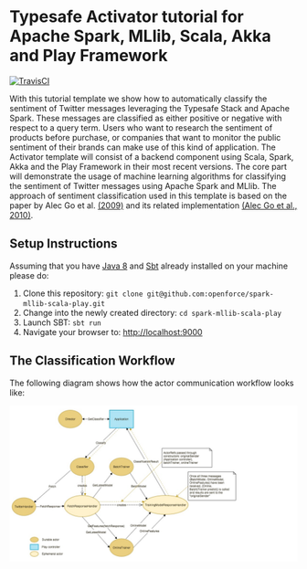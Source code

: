 # Typesafe Activator tutorial for Apache Spark, MLlib, Scala, Akka and Play Framework

[![TravisCI](https://travis-ci.org/openforce/spark-mllib-scala-play.svg?branch=develop)](https://travis-ci.org/openforce/spark-mllib-scala-play/)

With this tutorial template we show how to automatically classify the sentiment of Twitter messages leveraging the Typesafe Stack and Apache Spark. These messages are classified as either positive or negative with respect to a query term. Users who want to research the sentiment of products before purchase, or companies that want to monitor the public sentiment of their brands can make use of this kind of application. The Activator template will consist of a backend component using Scala, Spark, Akka and the Play Framework in their most recent versions. The core part will demonstrate the usage of machine learning algorithms for classifying the sentiment of Twitter messages using Apache Spark and MLlib. The approach of sentiment classification used in this template is based on the paper by Alec Go et al. [(2009)](http://cs.stanford.edu/people/alecmgo/papers/TwitterDistantSupervision09.pdf ) and its related implementation [(Alec Go et al., 2010)](http://www.sentiment140.com/).

## Setup Instructions

Assuming that you have [Java 8](http://www.oracle.com/technetwork/java/javase/downloads/jdk8-downloads-2133151.html) and [Sbt](http://www.scala-sbt.org/) already installed on your machine please do:

1. Clone this repository: `git clone git@github.com:openforce/spark-mllib-scala-play.git`
1. Change into the newly created directory: `cd spark-mllib-scala-play`
1. Launch SBT: `sbt run`
1. Navigate your browser to: <http://localhost:9000>

## The Classification Workflow

The following diagram shows how the actor communication workflow looks like:

![The Classification Workflow](tutorial/images/actors.jpg)